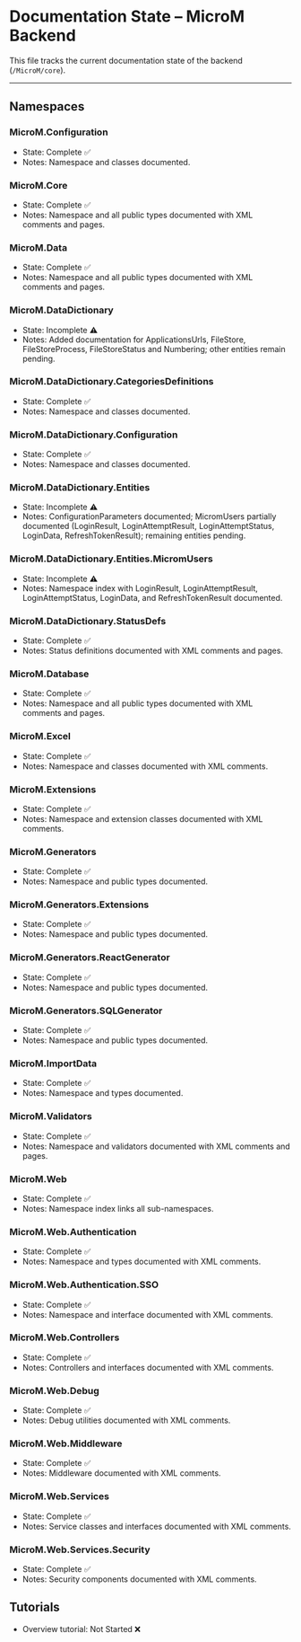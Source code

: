# Documentation State – MicroM Backend

This file tracks the current documentation state of the backend (`/MicroM/core`).

---

## Namespaces

### MicroM.Configuration
- State: Complete ✅
- Notes: Namespace and classes documented.

### MicroM.Core
- State: Complete ✅
- Notes: Namespace and all public types documented with XML comments and pages.

### MicroM.Data
- State: Complete ✅
- Notes: Namespace and all public types documented with XML comments and pages.

### MicroM.DataDictionary
- State: Incomplete ⚠️
- Notes: Added documentation for ApplicationsUrls, FileStore, FileStoreProcess, FileStoreStatus and Numbering; other entities remain pending.

### MicroM.DataDictionary.CategoriesDefinitions
- State: Complete ✅
- Notes: Namespace and classes documented.

### MicroM.DataDictionary.Configuration
- State: Complete ✅
- Notes: Namespace and classes documented.

### MicroM.DataDictionary.Entities
- State: Incomplete ⚠️
- Notes: ConfigurationParameters documented; MicromUsers partially documented (LoginResult, LoginAttemptResult, LoginAttemptStatus, LoginData, RefreshTokenResult); remaining entities pending.

### MicroM.DataDictionary.Entities.MicromUsers
- State: Incomplete ⚠️
- Notes: Namespace index with LoginResult, LoginAttemptResult, LoginAttemptStatus, LoginData, and RefreshTokenResult documented.

### MicroM.DataDictionary.StatusDefs
- State: Complete ✅
- Notes: Status definitions documented with XML comments and pages.

### MicroM.Database
 - State: Complete ✅
 - Notes: Namespace and all public types documented with XML comments and pages.

### MicroM.Excel
- State: Complete ✅
- Notes: Namespace and classes documented with XML comments.

### MicroM.Extensions
- State: Complete ✅
- Notes: Namespace and extension classes documented with XML comments.

### MicroM.Generators
- State: Complete ✅
- Notes: Namespace and public types documented.

### MicroM.Generators.Extensions
- State: Complete ✅
- Notes: Namespace and public types documented.

### MicroM.Generators.ReactGenerator
- State: Complete ✅
- Notes: Namespace and public types documented.

### MicroM.Generators.SQLGenerator
- State: Complete ✅
- Notes: Namespace and public types documented.

### MicroM.ImportData
- State: Complete ✅
- Notes: Namespace and types documented.

### MicroM.Validators
- State: Complete ✅
- Notes: Namespace and validators documented with XML comments and pages.

### MicroM.Web
- State: Complete ✅
- Notes: Namespace index links all sub-namespaces.

### MicroM.Web.Authentication
- State: Complete ✅
- Notes: Namespace and types documented with XML comments.

### MicroM.Web.Authentication.SSO
- State: Complete ✅
- Notes: Namespace and interface documented with XML comments.

### MicroM.Web.Controllers
- State: Complete ✅
- Notes: Controllers and interfaces documented with XML comments.

### MicroM.Web.Debug
- State: Complete ✅
- Notes: Debug utilities documented with XML comments.

### MicroM.Web.Middleware
- State: Complete ✅
- Notes: Middleware documented with XML comments.

### MicroM.Web.Services
- State: Complete ✅
- Notes: Service classes and interfaces documented with XML comments.

### MicroM.Web.Services.Security
- State: Complete ✅
- Notes: Security components documented with XML comments.

## Tutorials
- Overview tutorial: Not Started ❌
